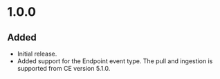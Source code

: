 # 1.0.0
## Added
- Initial release.
- Added support for the Endpoint event type. The pull and ingestion is supported from CE version 5.1.0.
